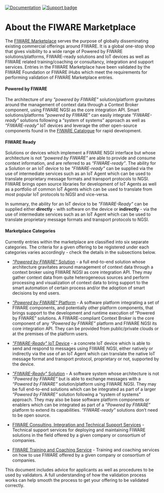 <div id="social-meta">
<meta property="og:title" content="Guidelines for the process of validating entries in the FIWARE Marketplace">
<meta property="og:description" content="This documentation describes the process to apply and validate an IoT Device as FIWARE Ready.">
<meta property="og:type" content="documentation">
<meta property="og:url" content="https://fiware-marketplace.readthedocs.io/">
<meta property="og:image" content="https://www.fiware.org/wp-content/uploads/FF_Banner_General.png">
<meta name="twitter:card" content="summary_large_image">
<meta name="twitter:site" content="@FIWARE">
<meta name="twitter:title" content="About
The process for commercial software to apply as powered by FIWARE or FIWARE-Ready">
<meta name="twitter:description" content="This documentation describes the process to apply and validate an IoT Device as FIWARE Ready.">
<meta name="twitter:image" content="https://www.fiware.org/wp-content/uploads/FF_Banner_General.png">
</div>


[![Documentation](https://nexus.lab.fiware.org/repository/raw/public/badges/chapters/documentation.svg)](https://fiware-marketplace.readthedocs.io)
[![Support badge](https://nexus.lab.fiware.org/repository/raw/public/badges/stackoverflow/fiware.svg)](https://stackoverflow.com/questions/tagged/fiware)

# About the FIWARE Marketplace

The [FIWARE Marketplace](https://marketplace.fiware.org) serves the purpose of globally disseminating existing
commercial offerings around FIWARE. It is a global one-stop shop that gives visibility to a wide range of Powered by
FIWARE solutions/platforms, FIWARE-ready solutions and IoT devices as well as FIWARE related training/coaching or
consultancy, integration and support services. Entries in the FIWARE Marketplace have been validated by the FIWARE
Foundation or FIWARE iHubs which meet the requirements for performing validation of FIWARE Marketplace entries.

#### Powered by FIWARE

The architecture of any _"powered by FIWARE"_ solution/platform gravitates around the management of context data through
a Context Broker component, using FIWARE NGSI as the core integration API. Smart solutions/platforms _"powered by
FIWARE"_ can easily integrate _"FIWARE-ready"_ solutions following a “system of systems” approach as well as
_"FIWARE-ready"_ IoT devices and leverage the other open-source components found in the
[FIWARE Catalogue](https://github.com/fiware/catalogue) for rapid development.

#### FIWARE Ready

Solutions or devices which implement a FIWARE NSGI interface but whose architecture is not _“powered by FIWARE”_ are
able to provide and consume context information, and are referred to as _“FIWARE-ready”_. The ability for a Solution or
an IoT device to be _"FIWARE-ready"_ can be supplied via the use of intermediate services such as an IoT Agent which can
be used to translate proprietary message formats and transport protocols to NGSI. FIWARE brings open source libraries
for development of IoT Agents as well as a portfolio of common IoT Agents which can be used to translate from most
popular IoT protocols to NGSI and vice-versa.

In summary, the ability for an IoT device to be _"FIWARE-Ready"_ can be supplied either **directly** - with software on
the device or **indirectly** - via the use of intermediate services such as an IoT Agent which can be used to translate
proprietary message formats and transport protocols to NGSI.

#### Marketplace Categories

Currently entries within the marketplace are classified into six separate categories. The criteria for a given offering
to be registered under each categories varies accordingly - check the details in the subsections below.

-   [_"Powered by FIWARE"_ Solution](solution/apply.md) - a full end-to-end solution whose architecture gravitates
    around management of context data through a context broker using FIWARE NGSI as core integration API. They may
    gather context data from quite heterogeneous sources and perform processing and visualization of context data to
    bring support to the smart automation of certain process and/or the adoption of smart decisions by end users.
-   [_"Powered by FIWARE"_ Platform](platform/apply.md) - A software platform integrating a set of FIWARE components,
    and potentially other platform components, that brings support to the development and runtime execution of “Powered
    by FIWARE” solutions. A FIWARE-compliant Context Broker is the core component of any _“Powered by FIWARE”_ platform
    and FIWARE NGSI its core integration API. They can be provided from public/private clouds or at the premises of the
    platform users.

-   [_"FIWARE-Ready"_ IoT Device](device/apply.md) - a concrete IoT device which is able to send and respond to messages
    using FIWARE NGSI, either natively or indirectly via the use of an IoT Agent which can translate the native IoT
    message format and transport protocol, proprietary or not, supported by the device.
-   [_"FIWARE-Ready"_ Solution](enabler/apply.md) - A software system whose architecture is not _“Powered by FIWARE”_
    but is able to exchange messages with a _“Powered by FIWARE”_ solution/platform using FIWARE NGSI. They may be full
    end-to-end solutions which can be integrated as part of a larger _“Powered by FIWARE”_ solution following a “system
    of systems” approach. They may also be base software platform components or enablers which can be integrated as part
    of a _“Powered by FIWARE”_ platform to extend its capabilities. _“FIWARE-ready”_ solutions don’t need to be open
    source.
-   [FIWARE Consulting, Integration and Technical Support Services](consulting/apply.md) - Technical support services
    for deploying and maintaining FIWARE solutions in the field offered by a given company or consortium of companies.
-   [FIWARE Training and Coaching Service](training/apply.md) - Training and coaching services on how to use FIWARE
    offered by a given company or consortium of companies.

This document includes advice for applicants as well as procedures to be used by validators. A full understanding of how
the validation process works can help smooth the process to get your offering to be validated correctly.
